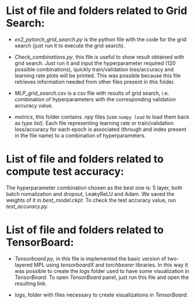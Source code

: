 
# List of file and folders related to Grid Search:  

- *ex2_pytorch_grid_search.py* is the python file with the code for the grid search (just run it to execute the grid search).  

- *Check_combinations.py*, this file is useful to show result obtained with grid search. Just run it and input the hyperparameter required (120 possible combinations), quickly train/validation loss/accuracy and learning rate plots will be printed. This was possible because this file retrieves information needed from other files present in this folder.  

- *MLP_grid_search.csv* is a csv file with results of grid search, i.e. combination of hyperparameters with the corresponding validation accuracy value.  

- *metrics*, this folder contains *.npy* files (use `numpy load` to load them back as *type list*). Each file representing learning rate or train/validation loss/accuracy for each epoch is associated (through and index present in the file name) to a combination of hyperparameters.  


# List of file and folders related to compute test accuracy:

The hyperparameter combination chosen as the best one is: 5 layer, both batch nomalization and dropout, LeakyReLU and Adam. We saved the weights of it in *best_model.ckpt*. To check the test accuracy value, run *test_accuracy.py*.


# List of file and folders related to TensorBoard:

- *Tensorboard.py*, in this file is implemented the basic version of two-layered MPL using *tensorboardX* and *torchbearer* libraries. In this way it was possible to create the *logs* folder used to have some visualization in *TensorBoard*. To open *TensorBoard* panel, just run this file and open the resulting link.   

- *logs*, folder with files necessary to create visualizations in *TensorBoard*.

